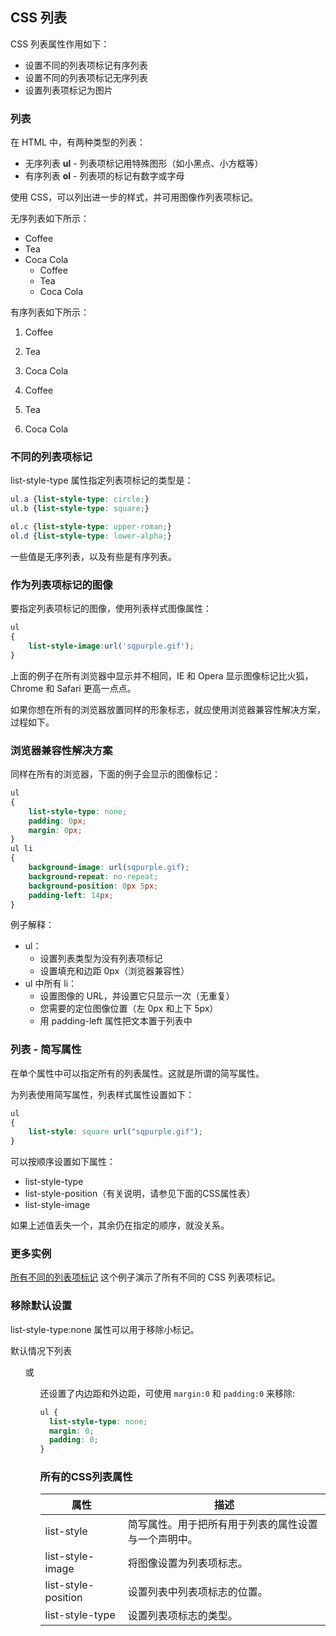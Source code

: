 ## CSS 列表

CSS 列表属性作用如下：

* 设置不同的列表项标记有序列表
* 设置不同的列表项标记无序列表
* 设置列表项标记为图片

### 列表

在 HTML 中，有两种类型的列表：

* 无序列表 **ul** - 列表项标记用特殊图形（如小黑点、小方框等）
* 有序列表 **ol** - 列表项的标记有数字或字母

使用 CSS，可以列出进一步的样式，并可用图像作列表项标记。

无序列表如下所示：

* Coffee
* Tea
* Coca Cola
  * Coffee
  * Tea
  * Coca Cola

有序列表如下所示：

1. Coffee

2. Tea

3. Coca Cola

1. Coffee
2. Tea
3. Coca Cola

### 不同的列表项标记

list-style-type 属性指定列表项标记的类型是：

```css
ul.a {list-style-type: circle;}
ul.b {list-style-type: square;}

ol.c {list-style-type: upper-roman;}
ol.d {list-style-type: lower-alpha;}
```

一些值是无序列表，以及有些是有序列表。

### 作为列表项标记的图像

要指定列表项标记的图像，使用列表样式图像属性：

```css
ul
{
    list-style-image:url('sqpurple.gif');
}
```

上面的例子在所有浏览器中显示并不相同，IE 和 Opera 显示图像标记比火狐，Chrome 和 Safari 更高一点点。

如果你想在所有的浏览器放置同样的形象标志，就应使用浏览器兼容性解决方案，过程如下。

### 浏览器兼容性解决方案

同样在所有的浏览器，下面的例子会显示的图像标记：

```css
ul
{
    list-style-type: none;
    padding: 0px;
    margin: 0px;
}
ul li
{
    background-image: url(sqpurple.gif);
    background-repeat: no-repeat;
    background-position: 0px 5px; 
    padding-left: 14px; 
}
```

例子解释：

* ul：
  * 设置列表类型为没有列表项标记
  * 设置填充和边距 0px（浏览器兼容性）
* ul 中所有 li：
  * 设置图像的 URL，并设置它只显示一次（无重复）
  * 您需要的定位图像位置（左 0px 和上下 5px）
  * 用 padding-left 属性把文本置于列表中

### 列表 - 简写属性

在单个属性中可以指定所有的列表属性。这就是所谓的简写属性。

为列表使用简写属性，列表样式属性设置如下：

```css
ul
{
    list-style: square url("sqpurple.gif");
}
```

可以按顺序设置如下属性：

* list-style-type
* list-style-position（有关说明，请参见下面的CSS属性表）
* list-style-image

如果上述值丢失一个，其余仍在指定的顺序，就没关系。

### 更多实例

[所有不同的列表项标记](https://www.runoob.com/try/try.php?filename=trycss_list-style-type_all)
这个例子演示了所有不同的 CSS 列表项标记。

### 移除默认设置

list-style-type:none 属性可以用于移除小标记。

默认情况下列表 <ul> 或 <ol> 还设置了内边距和外边距，可使用 `margin:0` 和 `padding:0` 来移除:

```css
ul {
  list-style-type: none;
  margin: 0;
  padding: 0;
}
```

### 所有的CSS列表属性

| 属性                | 描述                                                 |
| ------------------- | ---------------------------------------------------- |
| list-style          | 简写属性。用于把所有用于列表的属性设置与一个声明中。 |
| list-style-image    | 将图像设置为列表项标志。                             |
| list-style-position | 设置列表中列表项标志的位置。                         |
| list-style-type     | 设置列表项标志的类型。                               |



